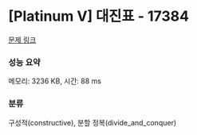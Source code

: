 # [Platinum V] 대진표 - 17384 

[문제 링크](https://www.acmicpc.net/problem/17384) 

### 성능 요약

메모리: 3236 KB, 시간: 88 ms

### 분류

구성적(constructive), 분할 정복(divide_and_conquer)

